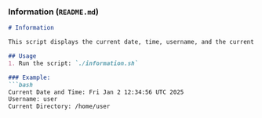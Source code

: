 
### Information (`README.md`)
```markdown
# Information

This script displays the current date, time, username, and the current working directory.

## Usage
1. Run the script: `./information.sh`

### Example:
```bash
Current Date and Time: Fri Jan 2 12:34:56 UTC 2025
Username: user
Current Directory: /home/user

